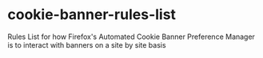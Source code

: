 # cookie-banner-rules-list
Rules List for how Firefox's Automated Cookie Banner Preference Manager is to interact with banners on a site by site basis
